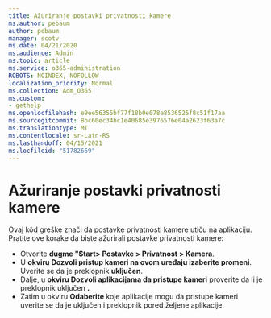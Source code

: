 ```yaml
---
title: Ažuriranje postavki privatnosti kamere
ms.author: pebaum
author: pebaum
manager: scotv
ms.date: 04/21/2020
ms.audience: Admin
ms.topic: article
ms.service: o365-administration
ROBOTS: NOINDEX, NOFOLLOW
localization_priority: Normal
ms.collection: Adm_O365
ms.custom:
- gethelp
ms.openlocfilehash: e9ee56355bf77f18b0e078e8536525f8c51f17aa
ms.sourcegitcommit: 8bc60ec34bc1e40685e3976576e04a2623f63a7c
ms.translationtype: MT
ms.contentlocale: sr-Latn-RS
ms.lasthandoff: 04/15/2021
ms.locfileid: "51782669"
---
```

# <a name="update-your-cameras-privacy-settings"></a>Ažuriranje postavki privatnosti kamere

Ovaj kôd greške znači da postavke privatnosti kamere utiču na aplikaciju. Pratite ove korake da biste ažurirali postavke privatnosti kamere:

- Otvorite **dugme "Start> Postavke > Privatnost > Kamera**.
- U **okviru Dozvoli pristup kameri na ovom uređaju izaberite** **promeni**. Uverite se da je preklopnik **uključen**.
- Dalje, u **okviru Dozvoli aplikacijama da pristupe kameri** proverite da li je preklopnik uključen **.**
- Zatim u okviru **Odaberite** koje aplikacije mogu da pristupe kameri uverite se da je uključen i preklopnik pored željene aplikacije.
